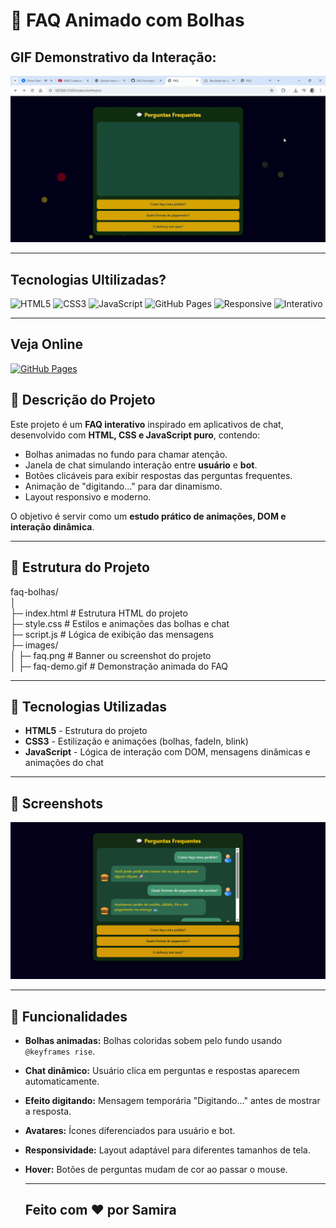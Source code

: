 # 💬 FAQ Animado com Bolhas

## **GIF Demonstrativo da Interação:**

![GIF](./images/FAQ%20-.gif)


---

## Tecnologias Ultilizadas?

![HTML5](https://img.shields.io/badge/HTML5-💛-FF5733?style=for-the-badge&logo=html5&logoColor=white)
![CSS3](https://img.shields.io/badge/CSS3-💙-1E90FF?style=for-the-badge&logo=css3&logoColor=white)
![JavaScript](https://img.shields.io/badge/JavaScript-🚀-F7DF1E?style=for-the-badge&logo=javascript&logoColor=black)
![GitHub Pages](https://img.shields.io/badge/GitHub%20Pages-🌐-6f42c1?style=for-the-badge&logo=githubpages&logoColor=white)
![Responsive](https://img.shields.io/badge/Responsive-📱-00FF7F?style=for-the-badge)
![Interativo](https://img.shields.io/badge/Interativo-💬-FF69B4?style=for-the-badge)

---

## Veja Online

[![GitHub Pages](https://img.shields.io/badge/GitHub%20Pages-🌐-6f42c1?style=for-the-badge&logo=githubpages&logoColor=white)](https://samirasfonseca.github.io/FAQ-Animado/)



## 🔹 Descrição do Projeto

Este projeto é um **FAQ interativo** inspirado em aplicativos de chat, desenvolvido com **HTML, CSS e JavaScript puro**, contendo:

- Bolhas animadas no fundo para chamar atenção.
- Janela de chat simulando interação entre **usuário** e **bot**.
- Botões clicáveis para exibir respostas das perguntas frequentes.
- Animação de "digitando..." para dar dinamismo.
- Layout responsivo e moderno.

O objetivo é servir como um **estudo prático de animações, DOM e interação dinâmica**.

---

## 📁 Estrutura do Projeto

faq-bolhas/<br>
│<br>
├─ index.html # Estrutura HTML do projeto<br>
├─ style.css # Estilos e animações das bolhas e chat<br>
├─ script.js # Lógica de exibição das mensagens<br>
├─ images/<br>
│ ├─ faq.png # Banner ou screenshot do projeto<br>
│ ├─ faq-demo.gif # Demonstração animada do FAQ<br>

---

## 🎨 Tecnologias Utilizadas

- **HTML5** - Estrutura do projeto
- **CSS3** - Estilização e animações (bolhas, fadeIn, blink)
- **JavaScript** - Lógica de interação com DOM, mensagens dinâmicas e animações do chat

---

## 📸 Screenshots

![Banner](./images/faq.png)


---

## 📝 Funcionalidades

- **Bolhas animadas:** Bolhas coloridas sobem pelo fundo usando `@keyframes rise`.
- **Chat dinâmico:** Usuário clica em perguntas e respostas aparecem automaticamente.
- **Efeito digitando:** Mensagem temporária "Digitando..." antes de mostrar a resposta.
- **Avatares:** Ícones diferenciados para usuário e bot.
- **Responsividade:** Layout adaptável para diferentes tamanhos de tela.
- **Hover:** Botões de perguntas mudam de cor ao passar o mouse.

  ---

  ## Feito com ❤️ por Samira
